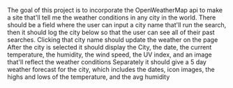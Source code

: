 The goal of this project is to incorporate the OpenWeatherMap api to make a site that'll tell me the weather conditions in any city in the world. 
There should be a field where the user can input a city name that'll run the search, then it should log the city below so that the user can see all of their past searches. 
    Clicking that city name should update the weather on the page
After the city is selected it should display the City, the date, the current temperature, the humidity, the wind speed, the UV index, and an image that'll reflect the weather conditions
Separately it should give a 5 day weather forecast for the city, which includes the dates, icon images, the highs and lows of the temperature, and the avg humidity 
